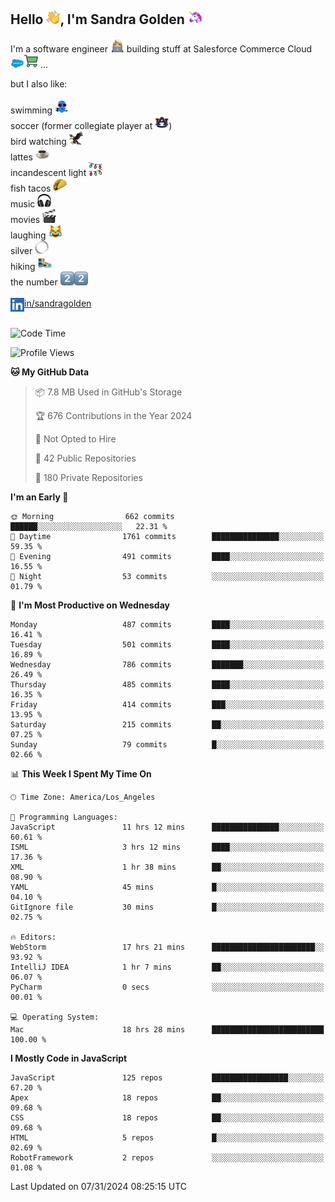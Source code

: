 ## Hello <img src="./static/emoji/wave.png" width="22" />, I'm Sandra Golden <img src="./static/emoji/unicorn-face.png" width="22" />

I'm a software engineer <img src="./static/emoji/female-technologist.png" width="22" /> building stuff at Salesforce Commerce Cloud <img src="./static/emoji/salesforce.png" width="22" /><img src="./static/emoji/commerce-cloud.png" width="22" />&nbsp;...

but I also like:<br/><br/>
swimming <img alt="swimming" src="./static/emoji/keep-swimming.png" width="22" /><br/>
soccer  (former collegiate player at <img src="./static/emoji/auburn.png" width="22" />)<br/>
bird watching <img src="./static/emoji/eagle.png" width="22" /><br/>
lattes <img src="./static/emoji/coffee.png" width="22" /><br/>
incandescent light <img src="./static/emoji/lights.png" width="22" /><br/>
fish tacos <img src="./static/emoji/taco.png" width="22" /><br/>
music <img src="./static/emoji/headphones.png" width="22" /><br/>
movies <img src="./static/emoji/movie-clapper.png" width="22" /><br/>
laughing <img src="./static/emoji/joy-cat.png" width="22" /><br/>
silver <img src="./static/emoji/silver-hoop.png" width="22" /><br/>
hiking <img src="./static/emoji/hiker.png" width="22" /><br/>
the number <img src="./static/emoji/two.png" width="22" /><img src="./static/emoji/two.png" width="22" />
<br/><br/>
<img align="left" alt="Sandra Golden | LinkedIn" width="22px" src="./static/emoji/linkedin.png" /> <a href="https://www.linkedin.com/in/sandragolden/">in/sandragolden</a>
<br/><br/>
<!--START_SECTION:waka-->
![Code Time](http://img.shields.io/badge/Code%20Time-495%20hrs%2016%20mins-blue)

![Profile Views](http://img.shields.io/badge/Profile%20Views-0-blue)

**🐱 My GitHub Data** 

> 📦 7.8 MB Used in GitHub's Storage 
 > 
> 🏆 676 Contributions in the Year 2024
 > 
> 🚫 Not Opted to Hire
 > 
> 📜 42 Public Repositories 
 > 
> 🔑 180 Private Repositories 
 > 
**I'm an Early 🐤** 

```text
🌞 Morning                662 commits         ██████░░░░░░░░░░░░░░░░░░░   22.31 % 
🌆 Daytime                1761 commits        ███████████████░░░░░░░░░░   59.35 % 
🌃 Evening                491 commits         ████░░░░░░░░░░░░░░░░░░░░░   16.55 % 
🌙 Night                  53 commits          ░░░░░░░░░░░░░░░░░░░░░░░░░   01.79 % 
```
📅 **I'm Most Productive on Wednesday** 

```text
Monday                   487 commits         ████░░░░░░░░░░░░░░░░░░░░░   16.41 % 
Tuesday                  501 commits         ████░░░░░░░░░░░░░░░░░░░░░   16.89 % 
Wednesday                786 commits         ███████░░░░░░░░░░░░░░░░░░   26.49 % 
Thursday                 485 commits         ████░░░░░░░░░░░░░░░░░░░░░   16.35 % 
Friday                   414 commits         ███░░░░░░░░░░░░░░░░░░░░░░   13.95 % 
Saturday                 215 commits         ██░░░░░░░░░░░░░░░░░░░░░░░   07.25 % 
Sunday                   79 commits          █░░░░░░░░░░░░░░░░░░░░░░░░   02.66 % 
```


📊 **This Week I Spent My Time On** 

```text
🕑︎ Time Zone: America/Los_Angeles

💬 Programming Languages: 
JavaScript               11 hrs 12 mins      ███████████████░░░░░░░░░░   60.61 % 
ISML                     3 hrs 12 mins       ████░░░░░░░░░░░░░░░░░░░░░   17.36 % 
XML                      1 hr 38 mins        ██░░░░░░░░░░░░░░░░░░░░░░░   08.90 % 
YAML                     45 mins             █░░░░░░░░░░░░░░░░░░░░░░░░   04.10 % 
GitIgnore file           30 mins             █░░░░░░░░░░░░░░░░░░░░░░░░   02.75 % 

🔥 Editors: 
WebStorm                 17 hrs 21 mins      ███████████████████████░░   93.92 % 
IntelliJ IDEA            1 hr 7 mins         ██░░░░░░░░░░░░░░░░░░░░░░░   06.07 % 
PyCharm                  0 secs              ░░░░░░░░░░░░░░░░░░░░░░░░░   00.01 % 

💻 Operating System: 
Mac                      18 hrs 28 mins      █████████████████████████   100.00 % 
```

**I Mostly Code in JavaScript** 

```text
JavaScript               125 repos           █████████████████░░░░░░░░   67.20 % 
Apex                     18 repos            ██░░░░░░░░░░░░░░░░░░░░░░░   09.68 % 
CSS                      18 repos            ██░░░░░░░░░░░░░░░░░░░░░░░   09.68 % 
HTML                     5 repos             █░░░░░░░░░░░░░░░░░░░░░░░░   02.69 % 
RobotFramework           2 repos             ░░░░░░░░░░░░░░░░░░░░░░░░░   01.08 % 
```




 Last Updated on 07/31/2024 08:25:15 UTC
<!--END_SECTION:waka-->

